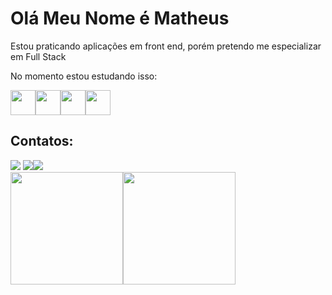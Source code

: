 <h1>Olá Meu Nome é Matheus</h1>

<p>Estou praticando aplicações em front end, porém pretendo me especializar em Full Stack</p>
<P>No momento estou estudando isso: </P>

<img src="https://cdn.jsdelivr.net/gh/devicons/devicon@latest/icons/html5/html5-original.svg" width="40" height="40" /><img src="https://cdn.jsdelivr.net/gh/devicons/devicon@latest/icons/css3/css3-original-wordmark.svg" width="40" height="40" /><img src="https://cdn.jsdelivr.net/gh/devicons/devicon@latest/icons/javascript/javascript-original.svg" width="40" height="40" /><img src="https://cdn.jsdelivr.net/gh/devicons/devicon@latest/icons/githubcodespaces/githubcodespaces-original.svg" width="40" height="40" />

## Contatos:

<div>
<a href="https://instagram.com/seu-usuário-instagram-aqui" target="_blank"><img loading="lazy" src="https://img.shields.io/badge/-Instagram-%23E4405F?style=for-the-badge&logo=instagram&logoColor=white" target="_blank"></a>
<a href = "mailto:matheusbarthcorrea13@gmail.com"><img loading="lazy" src="https://img.shields.io/badge/Gmail-D14836?style=for-the-badge&logo=gmail&logoColor=white" target="_blank"></a><a href="https://www.linkedin.com/in/https://www.linkedin.com/in/matheus-barth-correa-859b64239?lipi=urn%3Ali%3Apage%3Ad_flagship3_profile_view_base_contact_details%3BKlAhTmdlSem5JNw26wYk3g%3D%3D" target="_blank"><img loading="lazy" src="https://img.shields.io/badge/-LinkedIn-%230077B5?style=for-the-badge&logo=linkedin&logoColor=white" target="_blank"></a>   
</div>

<div>
<a href="https://github.com/seu-usuário-aqui">
<img loading="lazy" height="180em" src="https://github-readme-stats.vercel.app/api/top-langs/?username=matheus-barth-correa&layout=compact&langs_count=7&theme=dracula"/><img loading="lazy" height="180em" src="https://github-readme-stats.vercel.app/api?username=matheus-barth-correa&show_icons=true&theme=dracula&include_all_commits=true&count_private=true"/>
</div>
          
          
          
          
